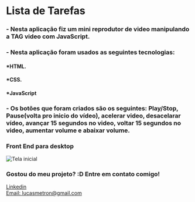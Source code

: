 # Lista de Tarefas

### - Nesta aplicação fiz um mini reprodutor de video manipulando a TAG video com JavaScript.  

### - Nesta aplicação foram usados as seguintes tecnologias:

#### *HTML.
#### *CSS.
#### *JavaScript

### - Os botões que foram criados são os seguintes: Play/Stop, Pause(volta pro inicio do vídeo), acelerar video, desacelarar vídeo, avançar 15 segundos no video, voltar 15 segundos no video, aumentar volume e abaixar volume.

### Front End para desktop
![Tela inicial](./assets/images/mediaplayer.gif)




### Gostou do meu projeto? :D Entre em contato comigo! 
[Linkedin](https://www.linkedin.com/in/lucas-rosa-058683102/) <br/>
[Email: lucasmetron@gmail.com](mailto:lucasmetron@gmail.com)
